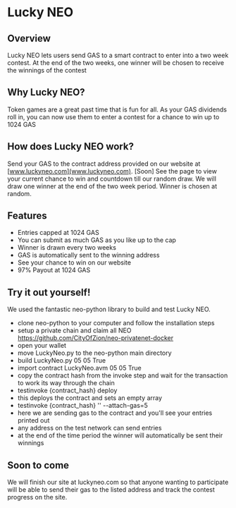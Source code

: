 # Lucky NEO

## Overview
Lucky NEO lets users send GAS to a smart contract to enter into a two week contest. At the end of the two weeks, one winner will be chosen to receive the winnings of the contest

## Why Lucky NEO?
Token games are a great past time that is fun for all. As your GAS dividends roll in, you can now use them to enter a contest for a chance to win up to 1024 GAS

## How does Lucky NEO work?
Send your GAS to the contract address provided on our website at [www.luckyneo.com](www.luckyneo.com). [Soon] See the page to view your current chance to win and countdown till our random draw. We will draw one winner at the end of the two week period. Winner is chosen at random.

## Features
- Entries capped at 1024 GAS
- You can submit as much GAS as you like up to the cap
- Winner is drawn every two weeks
- GAS is automatically sent to the winning address
- See your chance to win on our website
- 97% Payout at 1024 GAS

## Try it out yourself!
We used the fantastic neo-python library to build and test Lucky NEO.
* clone neo-python to your computer and follow the installation steps
* setup a private chain and claim all NEO https://github.com/CityOfZion/neo-privatenet-docker 
* open your wallet
* move LuckyNeo.py to the neo-python main directory
* build LuckyNeo.py 05 05 True
* import contract LuckyNeo.avm 05 05 True  
* copy the contract hash from the invoke step and wait for the transaction to work its way through the chain
* testinvoke {contract_hash} deploy
* this deploys the contract and sets an empty array
* testinvoke {contract_hash} '' --attach-gas=5
* here we are sending gas to the contract and you'll see your entries printed out
* any address on the test network can send entries 
* at the end of the time period the winner will automatically be sent their winnings 


## Soon to come
We will finish our site at luckyneo.com so that anyone wanting to participate will be able to send their gas to the listed address and track the contest progress on the site. 




